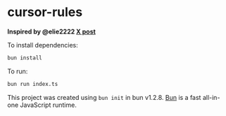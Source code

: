 # cursor-rules

**Inspired by @elie2222 [X post](https://x.com/elie2222/status/1906985581835419915)**

To install dependencies:

```bash
bun install
```

To run:

```bash
bun run index.ts
```

This project was created using `bun init` in bun v1.2.8. [Bun](https://bun.sh) is a fast all-in-one JavaScript runtime.
